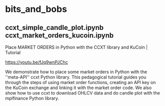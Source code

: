 # bits_and_bobs

ccxt_simple_candle_plot.ipynb \
ccxt_market_orders_kucoin.ipynb
-------------

Place MARKET ORDERS in Python with the CCXT library and KuCoin | Tutorial

https://youtu.be/fJq9wnPJChc

We demonstrate how to place some market orders in Python with the ''meta-API'' ccxt Python library. This pedagogical tutorial guides you through the steps of using market order functions, creating an API key on the KuCoin exchange and linking it with the market order code. We also show how to use ccxt to download OHLCV data and do candle plot with the mplfinance Python library.
